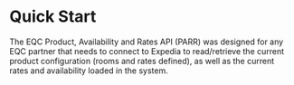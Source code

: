 # Quick Start

The EQC Product, Availability and Rates API (PARR) was designed for any EQC partner that needs to connect to Expedia to read/retrieve the current product configuration (rooms and rates defined), as well as the current rates and availability loaded in the system.
